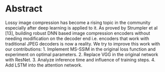 
# Abstract
Lossy image compression has become a rising topic in the
community especially after deep learning is applied to it. As
proved by Strumpler et al [13], building robust DNN based
image compression encoders without needing modification
on the decoder end i.e. encoders that work with traditional
JPEG decoders is now a reality. We try to improve this work
with our contributions: 1. Implement MS-SSIM in the original loss function and experiment on optimal parameters. 2.
Replace VGG in the original network with ResNet. 3. Analyze inference time and influence of training steps. 4. Add
LSTM into the attention network.
